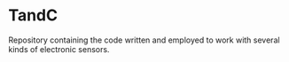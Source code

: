 # TandC
Repository containing the code written and employed to work with several kinds of electronic sensors. 
